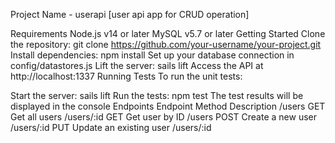 Project Name - userapi
[user api app for CRUD operation]

Requirements
Node.js v14 or later
MySQL v5.7 or later
Getting Started
Clone the repository: git clone https://github.com/your-username/your-project.git
Install dependencies: npm install
Set up your database connection in config/datastores.js
Lift the server: sails lift
Access the API at http://localhost:1337
Running Tests
To run the unit tests:

Start the server: sails lift
Run the tests: npm test
The test results will be displayed in the console
Endpoints
Endpoint	Method	Description
/users	GET	Get all users
/users/:id	GET	Get user by ID
/users	POST	Create a new user
/users/:id	PUT	Update an existing user
/users/:id		
